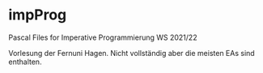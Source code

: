 # impProg
Pascal Files for Imperative Programmierung WS 2021/22

Vorlesung der Fernuni Hagen.
Nicht vollständig aber die meisten EAs sind enthalten.

